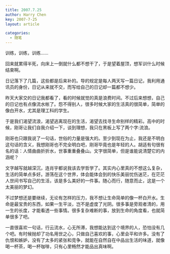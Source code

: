 ```yaml
---
title: 2007.7.25
author: Harry Chen
key: 2007-7-25
layout: article

categories:
  - 随笔
---
```


  训练，训练，训练……

  回来就累得半死，向床上一倒就什么都不想干了，于是望着屋顶，想军训什么时候结束啊。

  日记落下了几篇，这些都是后来补的。导的规定是每人两天写一篇日记，我利用通讯员的身份，日记从来就不交，而写给自己的日记却一篇都不想少。

  昨天大家交的日记我都看了，看的时候就觉的真是浪费时间。不过后来想想，自己的日记也有点像流水帐了。怨不得别人，很多时候大家的生活真的很简单，简单的像白开水，尤其是理工科的学生。

  于是我们渴望流浪，渴望逃离现在的生活，渴望去找寻生命别样的精彩。高中的时候，刚哥让我们自我介绍一下，谈到理想，我只在黑板上写了两个字:流浪。

  刚哥也只跟我说了一句话，世俗的力量是强大的。至少到现在为止，我还是不明白这句话的含义，我想刚哥也不完全明白吧，刚哥毕竟也是年轻的人。胡适有句很有名的话：人情曲曲折折水，世事重重叠叠山。文字很简单，但是谁能说清楚它的内涵呢？

  文字越写就越深沉，连肖宇都说我该去学哲学了。其实内心里真的不想这么复杂，生活的简单点多好。游荡在这个世界，体会能体会到的快乐美丽忧伤迷茫，在茫茫人世间书写自己的生活，该是多么美好的一件事。随心而行，随意而止，这是一个太美丽的梦幻。

  不过梦想还是要继续，无论有怎样的压力，我不想让生命简单的像一杯白开水。生命是最宝贵的东西，如果一生平淡，岂不是虚度了光阴。很多事是旁观者清的，用一生的长度，才能看透一些事情。很多复杂难断的事，放到生命的角度看，也就简单很多了吧。

  一直很喜欢一句话，行云流水，心无所滞，我想能达到这个境界的人，恐怕没有几个吧。有时候抛却了功名用世之心，只做自己喜欢的事，心里会平和许多。没有了仇恨和嫉妒，没有了太多的紧张和竞争，就能在自然自在中品出生活的味道，就像喝一杯茶，喝一杯咖啡，只有心里畅然才能品出真味啊。
